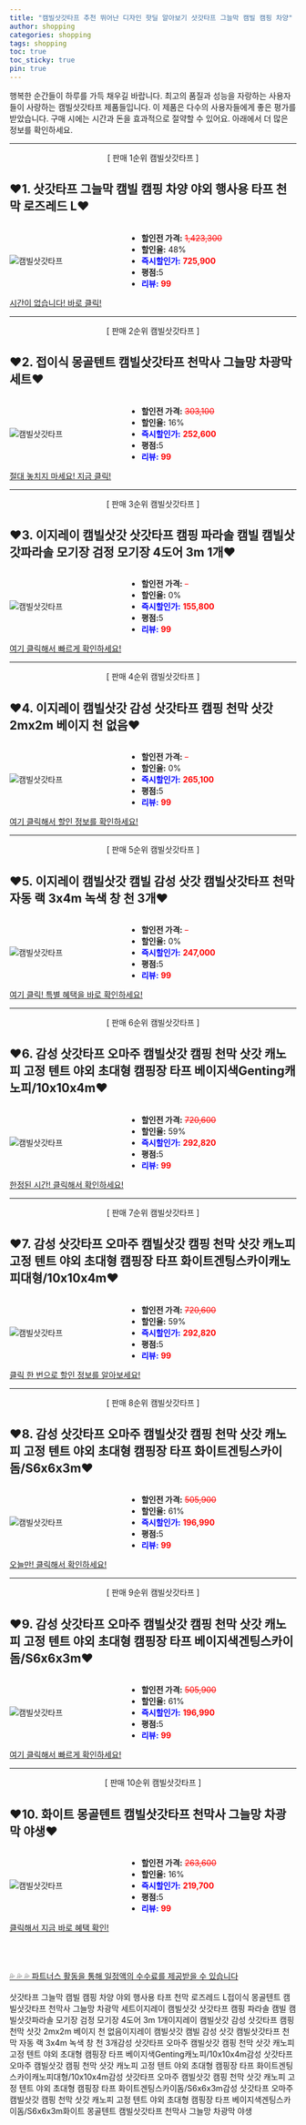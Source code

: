 ```yaml
---
title: "캠빌삿갓타프 추천 뛰어난 디자인 핫딜 알아보기 삿갓타프 그늘막 캠빌 캠핑 차양"
author: shopping
categories: shopping
tags: shopping
toc: true
toc_sticky: true
pin: true
---
```

행복한 순간들이 하루를 가득 채우길 바랍니다. 최고의 품질과 성능을 자랑하는 사용자들이 사랑하는 캠빌삿갓타프 제품들입니다. 이 제품은 다수의 사용자들에게 좋은 평가를 받았습니다. 구매 시에는 시간과 돈을 효과적으로 절약할 수 있어요. 아래에서 더 많은 정보를 확인하세요.

---
<p class="toplist" style="margin: 0 auto; display: block; width: fit-content;">[ 판매 1순위 캠빌삿갓타프 ]</p>

<h2><strong>❤️1. 삿갓타프 그늘막 캠빌 캠핑 차양 야외 행사용 타프 천막 로즈레드 L❤️</strong></h2>

<div style="display: flex; align-items: center;">
    <div style="flex: 0.4;">
        <img src="https://thumbnail6.coupangcdn.com/thumbnails/remote/230x230ex/image/vendor_inventory/3aca/790b27c63deca5e6862d13c6871abdad951d93d52f158b72266df87d7608.jpg" alt="캠빌삿갓타프" style="max-width: 100%;">
    </div>
    <div style="flex: 0.6; margin-left: 10px;">
        <ul>
            <li><strong>할인전 가격:</strong> <del style="color: red;">1,423,300</del></li>
            <li><strong>할인율:</strong> 48%</li>
            <li><span style='color:blue'><strong>즉시할인가:</strong></span> <span style='color:red'><strong>725,900</strong></span></li>
            <li><strong>평점:</strong>5</li>
            <li><span style='color:blue'><strong>리뷰:</strong></span> <span style='color:red'><strong>99</strong></span></li>
        </ul>
    </div>
</div>
<div class="center">
    <a href="https://selin100587001.github.io?lptag=AF9450613&subid=githubio&pageKey=8252169018&traceid=V0-153&itemId=23759523176&vendorItemId=90783950320" class="myButton">
        시간이 없습니다! 바로 클릭!
    </a>
</div>


---
<p class="toplist" style="margin: 0 auto; display: block; width: fit-content;">[ 판매 2순위 캠빌삿갓타프 ]</p>

<h2><strong>❤️2. 접이식 몽골텐트 캠빌삿갓타프 천막사 그늘망 차광막 세트❤️</strong></h2>

<div style="display: flex; align-items: center;">
    <div style="flex: 0.4;">
        <img src="https://thumbnail8.coupangcdn.com/thumbnails/remote/230x230ex/image/vendor_inventory/f3c3/1b46cadc7b88a6bf4b93b710b68b19a4b822a723f94e60890864c01173fc.jpg" alt="캠빌삿갓타프" style="max-width: 100%;">
    </div>
    <div style="flex: 0.6; margin-left: 10px;">
        <ul>
            <li><strong>할인전 가격:</strong> <del style="color: red;">303,100</del></li>
            <li><strong>할인율:</strong> 16%</li>
            <li><span style='color:blue'><strong>즉시할인가:</strong></span> <span style='color:red'><strong>252,600</strong></span></li>
            <li><strong>평점:</strong>5</li>
            <li><span style='color:blue'><strong>리뷰:</strong></span> <span style='color:red'><strong>99</strong></span></li>
        </ul>
    </div>
</div>
<div class="center">
    <a href="https://selin100587001.github.io?lptag=AF9450613&subid=githubio&pageKey=8193190066&traceid=V0-153&itemId=23454320144&vendorItemId=90481057734" class="myButton">
        절대 놓치지 마세요! 지금 클릭!
    </a>
</div>


---
<p class="toplist" style="margin: 0 auto; display: block; width: fit-content;">[ 판매 3순위 캠빌삿갓타프 ]</p>

<h2><strong>❤️3. 이지레이 캠빌삿갓 삿갓타프 캠핑 파라솔 캠빌 캠빌삿갓파라솔 모기장 검정 모기장 4도어 3m 1개❤️</strong></h2>

<div style="display: flex; align-items: center;">
    <div style="flex: 0.4;">
        <img src="https://thumbnail6.coupangcdn.com/thumbnails/remote/230x230ex/image/vendor_inventory/33d3/409f9afb4cbbc44e61f0de1f6f2e5f07d828664646c8ada8b5e556420be9.jpg" alt="캠빌삿갓타프" style="max-width: 100%;">
    </div>
    <div style="flex: 0.6; margin-left: 10px;">
        <ul>
            <li><strong>할인전 가격:</strong> <del style="color: red;">-</del></li>
            <li><strong>할인율:</strong> 0%</li>
            <li><span style='color:blue'><strong>즉시할인가:</strong></span> <span style='color:red'><strong>155,800</strong></span></li>
            <li><strong>평점:</strong>5</li>
            <li><span style='color:blue'><strong>리뷰:</strong></span> <span style='color:red'><strong>99</strong></span></li>
        </ul>
    </div>
</div>
<div class="center">
    <a href="https://selin100587001.github.io?lptag=AF9450613&subid=githubio&pageKey=8118695518&traceid=V0-153&itemId=23020555923&vendorItemId=90054339118" class="myButton">
        여기 클릭해서 빠르게 확인하세요!
    </a>
</div>


---
<p class="toplist" style="margin: 0 auto; display: block; width: fit-content;">[ 판매 4순위 캠빌삿갓타프 ]</p>

<h2><strong>❤️4. 이지레이 캠빌삿갓 감성 삿갓타프 캠핑 천막 삿갓 2mx2m 베이지 천 없음❤️</strong></h2>

<div style="display: flex; align-items: center;">
    <div style="flex: 0.4;">
        <img src="https://thumbnail7.coupangcdn.com/thumbnails/remote/230x230ex/image/vendor_inventory/dd23/74bf2925c488a38864cea809843ef43f00be486831f202697537bf6f9b53.jpg" alt="캠빌삿갓타프" style="max-width: 100%;">
    </div>
    <div style="flex: 0.6; margin-left: 10px;">
        <ul>
            <li><strong>할인전 가격:</strong> <del style="color: red;">-</del></li>
            <li><strong>할인율:</strong> 0%</li>
            <li><span style='color:blue'><strong>즉시할인가:</strong></span> <span style='color:red'><strong>265,100</strong></span></li>
            <li><strong>평점:</strong>5</li>
            <li><span style='color:blue'><strong>리뷰:</strong></span> <span style='color:red'><strong>99</strong></span></li>
        </ul>
    </div>
</div>
<div class="center">
    <a href="https://selin100587001.github.io?lptag=AF9450613&subid=githubio&pageKey=8123468844&traceid=V0-153&itemId=23052406153&vendorItemId=90086068621" class="myButton">
        여기 클릭해서 할인 정보를 확인하세요!
    </a>
</div>


---
<p class="toplist" style="margin: 0 auto; display: block; width: fit-content;">[ 판매 5순위 캠빌삿갓타프 ]</p>

<h2><strong>❤️5. 이지레이 캠빌삿갓 캠빌 감성 삿갓 캠빌삿갓타프 천막 자동 랙 3x4m 녹색 창 천 3개❤️</strong></h2>

<div style="display: flex; align-items: center;">
    <div style="flex: 0.4;">
        <img src="https://thumbnail7.coupangcdn.com/thumbnails/remote/230x230ex/image/vendor_inventory/bd69/985c06484a60ddb8b8029b3a50b4cc70eedf49fc612128c6ec98e7dd4617.jpg" alt="캠빌삿갓타프" style="max-width: 100%;">
    </div>
    <div style="flex: 0.6; margin-left: 10px;">
        <ul>
            <li><strong>할인전 가격:</strong> <del style="color: red;">-</del></li>
            <li><strong>할인율:</strong> 0%</li>
            <li><span style='color:blue'><strong>즉시할인가:</strong></span> <span style='color:red'><strong>247,000</strong></span></li>
            <li><strong>평점:</strong>5</li>
            <li><span style='color:blue'><strong>리뷰:</strong></span> <span style='color:red'><strong>99</strong></span></li>
        </ul>
    </div>
</div>
<div class="center">
    <a href="https://selin100587001.github.io?lptag=AF9450613&subid=githubio&pageKey=8123470577&traceid=V0-153&itemId=23052411304&vendorItemId=90086073600" class="myButton">
        여기 클릭! 특별 혜택을 바로 확인하세요!
    </a>
</div>


---
<p class="toplist" style="margin: 0 auto; display: block; width: fit-content;">[ 판매 6순위 캠빌삿갓타프 ]</p>

<h2><strong>❤️6. 감성 삿갓타프 오마주 캠빌삿갓 캠핑 천막 삿갓 캐노피 고정 텐트 야외 초대형 캠핑장 타프 베이지색Genting캐노피/10x10x4m❤️</strong></h2>

<div style="display: flex; align-items: center;">
    <div style="flex: 0.4;">
        <img src="https://thumbnail9.coupangcdn.com/thumbnails/remote/230x230ex/image/vendor_inventory/1b15/a791e05c0813cfa61df97de804becd80a3982466c8df19ca34f00770d61f.jpg" alt="캠빌삿갓타프" style="max-width: 100%;">
    </div>
    <div style="flex: 0.6; margin-left: 10px;">
        <ul>
            <li><strong>할인전 가격:</strong> <del style="color: red;">720,600</del></li>
            <li><strong>할인율:</strong> 59%</li>
            <li><span style='color:blue'><strong>즉시할인가:</strong></span> <span style='color:red'><strong>292,820</strong></span></li>
            <li><strong>평점:</strong>5</li>
            <li><span style='color:blue'><strong>리뷰:</strong></span> <span style='color:red'><strong>99</strong></span></li>
        </ul>
    </div>
</div>
<div class="center">
    <a href="https://selin100587001.github.io?lptag=AF9450613&subid=githubio&pageKey=8146172706&traceid=V0-153&itemId=23162056358&vendorItemId=90194845669" class="myButton">
        한정된 시간! 클릭해서 확인하세요!
    </a>
</div>


---
<p class="toplist" style="margin: 0 auto; display: block; width: fit-content;">[ 판매 7순위 캠빌삿갓타프 ]</p>

<h2><strong>❤️7. 감성 삿갓타프 오마주 캠빌삿갓 캠핑 천막 삿갓 캐노피 고정 텐트 야외 초대형 캠핑장 타프 화이트겐팅스카이캐노피대형/10x10x4m❤️</strong></h2>

<div style="display: flex; align-items: center;">
    <div style="flex: 0.4;">
        <img src="https://thumbnail10.coupangcdn.com/thumbnails/remote/230x230ex/image/vendor_inventory/f6f3/82b884ee863359458cafe3792c90a74bae0d828e0d51effa552aa4d961cd.jpg" alt="캠빌삿갓타프" style="max-width: 100%;">
    </div>
    <div style="flex: 0.6; margin-left: 10px;">
        <ul>
            <li><strong>할인전 가격:</strong> <del style="color: red;">720,600</del></li>
            <li><strong>할인율:</strong> 59%</li>
            <li><span style='color:blue'><strong>즉시할인가:</strong></span> <span style='color:red'><strong>292,820</strong></span></li>
            <li><strong>평점:</strong>5</li>
            <li><span style='color:blue'><strong>리뷰:</strong></span> <span style='color:red'><strong>99</strong></span></li>
        </ul>
    </div>
</div>
<div class="center">
    <a href="https://selin100587001.github.io?lptag=AF9450613&subid=githubio&pageKey=8146172706&traceid=V0-153&itemId=23162056352&vendorItemId=90194845649" class="myButton">
        클릭 한 번으로 할인 정보를 알아보세요!
    </a>
</div>


---
<p class="toplist" style="margin: 0 auto; display: block; width: fit-content;">[ 판매 8순위 캠빌삿갓타프 ]</p>

<h2><strong>❤️8. 감성 삿갓타프 오마주 캠빌삿갓 캠핑 천막 삿갓 캐노피 고정 텐트 야외 초대형 캠핑장 타프 화이트겐팅스카이돔/S6x6x3m❤️</strong></h2>

<div style="display: flex; align-items: center;">
    <div style="flex: 0.4;">
        <img src="https://thumbnail8.coupangcdn.com/thumbnails/remote/230x230ex/image/vendor_inventory/f333/fefdff8f9f5bf2b3ca517253e43c045f1c9e1bb9aec165c515e047e242eb.jpg" alt="캠빌삿갓타프" style="max-width: 100%;">
    </div>
    <div style="flex: 0.6; margin-left: 10px;">
        <ul>
            <li><strong>할인전 가격:</strong> <del style="color: red;">505,900</del></li>
            <li><strong>할인율:</strong> 61%</li>
            <li><span style='color:blue'><strong>즉시할인가:</strong></span> <span style='color:red'><strong>196,990</strong></span></li>
            <li><strong>평점:</strong>5</li>
            <li><span style='color:blue'><strong>리뷰:</strong></span> <span style='color:red'><strong>99</strong></span></li>
        </ul>
    </div>
</div>
<div class="center">
    <a href="https://selin100587001.github.io?lptag=AF9450613&subid=githubio&pageKey=8146172706&traceid=V0-153&itemId=23162056342&vendorItemId=90194845586" class="myButton">
        오늘만! 클릭해서 확인하세요!
    </a>
</div>


---
<p class="toplist" style="margin: 0 auto; display: block; width: fit-content;">[ 판매 9순위 캠빌삿갓타프 ]</p>

<h2><strong>❤️9. 감성 삿갓타프 오마주 캠빌삿갓 캠핑 천막 삿갓 캐노피 고정 텐트 야외 초대형 캠핑장 타프 베이지색겐팅스카이돔/S6x6x3m❤️</strong></h2>

<div style="display: flex; align-items: center;">
    <div style="flex: 0.4;">
        <img src="https://thumbnail9.coupangcdn.com/thumbnails/remote/230x230ex/image/vendor_inventory/8b72/832decefc13d5ffccdb458c9cda4b7334bfb350f18d1a76155b28a24aab3.jpg" alt="캠빌삿갓타프" style="max-width: 100%;">
    </div>
    <div style="flex: 0.6; margin-left: 10px;">
        <ul>
            <li><strong>할인전 가격:</strong> <del style="color: red;">505,900</del></li>
            <li><strong>할인율:</strong> 61%</li>
            <li><span style='color:blue'><strong>즉시할인가:</strong></span> <span style='color:red'><strong>196,990</strong></span></li>
            <li><strong>평점:</strong>5</li>
            <li><span style='color:blue'><strong>리뷰:</strong></span> <span style='color:red'><strong>99</strong></span></li>
        </ul>
    </div>
</div>
<div class="center">
    <a href="https://selin100587001.github.io?lptag=AF9450613&subid=githubio&pageKey=8146172706&traceid=V0-153&itemId=23162056345&vendorItemId=90194845606" class="myButton">
        여기 클릭해서 빠르게 확인하세요!
    </a>
</div>


---
<p class="toplist" style="margin: 0 auto; display: block; width: fit-content;">[ 판매 10순위 캠빌삿갓타프 ]</p>

<h2><strong>❤️10. 화이트 몽골텐트 캠빌삿갓타프 천막사 그늘망 차광막 야생❤️</strong></h2>

<div style="display: flex; align-items: center;">
    <div style="flex: 0.4;">
        <img src="https://thumbnail10.coupangcdn.com/thumbnails/remote/230x230ex/image/vendor_inventory/f6bd/c63788a6fd9981216061ab9bb553188c9a44dfd66b2833c46f6775d23683.jpg" alt="캠빌삿갓타프" style="max-width: 100%;">
    </div>
    <div style="flex: 0.6; margin-left: 10px;">
        <ul>
            <li><strong>할인전 가격:</strong> <del style="color: red;">263,600</del></li>
            <li><strong>할인율:</strong> 16%</li>
            <li><span style='color:blue'><strong>즉시할인가:</strong></span> <span style='color:red'><strong>219,700</strong></span></li>
            <li><strong>평점:</strong>5</li>
            <li><span style='color:blue'><strong>리뷰:</strong></span> <span style='color:red'><strong>99</strong></span></li>
        </ul>
    </div>
</div>
<div class="center">
    <a href="https://selin100587001.github.io?lptag=AF9450613&subid=githubio&pageKey=8193182778&traceid=V0-153&itemId=23454283103&vendorItemId=90481020176" class="myButton">
        클릭해서 지금 바로 혜택 확인!
    </a>
</div>

<br><br><br>[💦 💦 💦 파트너스 활동을 통해 일정액의 수수료를 제공받을 수 있습니다](https://link.coupang.com/a/bcpT2c)<br><br>삿갓타프 그늘막 캠빌 캠핑 차양 야외 행사용 타프 천막 로즈레드 L접이식 몽골텐트 캠빌삿갓타프 천막사 그늘망 차광막 세트이지레이 캠빌삿갓 삿갓타프 캠핑 파라솔 캠빌 캠빌삿갓파라솔 모기장 검정 모기장 4도어 3m 1개이지레이 캠빌삿갓 감성 삿갓타프 캠핑 천막 삿갓 2mx2m 베이지 천 없음이지레이 캠빌삿갓 캠빌 감성 삿갓 캠빌삿갓타프 천막 자동 랙 3x4m 녹색 창 천 3개감성 삿갓타프 오마주 캠빌삿갓 캠핑 천막 삿갓 캐노피 고정 텐트 야외 초대형 캠핑장 타프 베이지색Genting캐노피/10x10x4m감성 삿갓타프 오마주 캠빌삿갓 캠핑 천막 삿갓 캐노피 고정 텐트 야외 초대형 캠핑장 타프 화이트겐팅스카이캐노피대형/10x10x4m감성 삿갓타프 오마주 캠빌삿갓 캠핑 천막 삿갓 캐노피 고정 텐트 야외 초대형 캠핑장 타프 화이트겐팅스카이돔/S6x6x3m감성 삿갓타프 오마주 캠빌삿갓 캠핑 천막 삿갓 캐노피 고정 텐트 야외 초대형 캠핑장 타프 베이지색겐팅스카이돔/S6x6x3m화이트 몽골텐트 캠빌삿갓타프 천막사 그늘망 차광막 야생